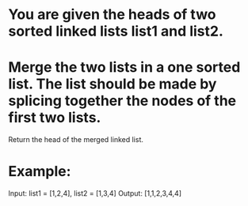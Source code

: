 # You are given the heads of two sorted linked lists list1 and list2.

# Merge the two lists in a one sorted list. The list should be made by splicing together the nodes of the first two lists.

Return the head of the merged linked list.

# Example:
Input: list1 = [1,2,4], list2 = [1,3,4]
Output: [1,1,2,3,4,4]